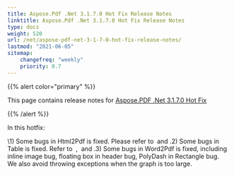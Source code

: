 ```yaml
---
title: Aspose.Pdf .Net 3.1.7.0 Hot Fix Release Notes
linktitle: Aspose.Pdf .Net 3.1.7.0 Hot Fix Release Notes
type: docs
weight: 520
url: /net/aspose-pdf-net-3-1-7-0-hot-fix-release-notes/
lastmod: "2021-06-05"
sitemap:
    changefreq: "weekly"
    priority: 0.7
---
```


{{% alert color="primary" %}}

This page contains release notes for [Aspose.PDF .Net 3.1.7.0 Hot Fix](https://downloads.aspose.com/pdf/net/new-releases/aspose.pdf-.net-3.1.7.0-hot-fix/)

{{% /alert %}}

In this hotfix:

\1) Some bugs in Html2Pdf is fixed. Please refer to  and .2) Some bugs in Table is fixed. Refer to  ,  and .3) Some bugs in Word2Pdf is fixed, including inline image bug, floating box in header bug, PolyDash in Rectangle bug. We also avoid throwing exceptions when the graph is too large.
